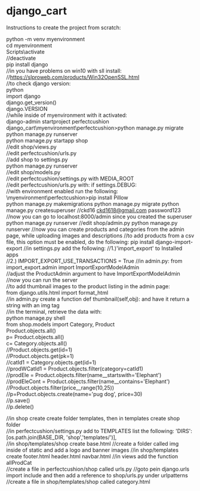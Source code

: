 # django_cart
Instructions to create the project from scratch:

python -m venv myenvironment  
cd myenvironment  
Scripts\activate  
//deactivate   
pip install django  
//in you have problems on win10 with sll install:  
//https://slproweb.com/products/Win32OpenSSL.html  
//to check django version:  
python  
import django  
django.get_version()  
django.VERSION  
//while inside of myenvironment with it activated:  
django-admin startproject perfectcushion   
django_cart\myenvironment\perfectcushion>python manage.py migrate  
python manage.py runserver  
python manage.py startapp shop  
//edit shop/views.py  
//edit perfectcushion/urls.py  
//add shop to settings.py  
python manage.py runserver  
//edit shop/models.py  
//edit perfectcushion/settings.py with MEDIA_ROOT  
//edit perfectcushion/urls.py with: if settings.DEBUG:  
//with environment enabled run the following:  
\myenvironment\perfectcushion>pip install Pillow  
python manage.py makemigrations
python manage.py migrate
python manage.py createsuperuser
//ckd16 ckd1618@gmail.com password123
//now you can go to localhost:8000/admin since you created the superuser
python manage.py runserver
//edit shop/admin.py
python manage.py runserver
//now you can create products and categories from the admin page, while uploading images and descriptions
//to add products from a csv file, this option must be enabled, do the following:
pip install django-import-export
//in settings.py add the following:
//1.)'import_export' to Installed apps  
//2.) IMPORT_EXPORT_USE_TRANSACTIONS = True 
//in admin.py: from import_export.admin import ImportExportModelAdmin  
//adjust the ProductAdmin argument to have ImportExportModelAdmin   
//now you can run the server  
//to add thumbnail images to the product listing in the admin page:  
from django.utils.html import format_html   
//in admin.py create a function def thumbnail(self,obj): and have it return a string with an img tag  
//in the terminal, retrieve the data with:  
python manage.py shell  
from shop.models import Category, Product  
Product.objects.all()  
p= Product.objects.all()  
c= Category.objects.all()  
//Product.objects.get(id=1)  
//Product.objects.get(pk=1)  
//catId1 = Category.objects.get(id=1)  
//prodWCatId1 = Product.objects.filter(category=catId1)  
//prodEle = Product.objects.filter(name__startswith='Elephant')  
//prodEleCont = Product.objects.filter(name__contains='Elephant')  
//Product.objects.filter(price__range(10,25))  
//p=Product.objects.create(name='pug dog', price=30)   
//p.save()  
//p.delete()  

//in shop create create folder templates, then in templates create shop folder  
//in perfectcushion/settings.py add to TEMPLATES list the following: 'DIRS': [os.path.join(BASE_DIR, 'shop','templates/')],  
//in shop/templates/shop create base.html
//create a folder called img inside of static and add a logo and banner images
//in shop/templates create footer.html header.html navbar.html
//in views add the function allProdCat  
//create a file in perfectcushion/shop called urls.py
//goto pein django.urls import include and then add a reference to shop/urls.py under urlpatterns  
//create a file in shop/templates/shop called category.html

